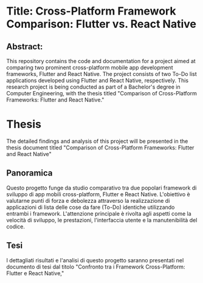 # Title: Cross-Platform Framework Comparison: Flutter vs. React Native

## Abstract:

This repository contains the code and documentation for a project aimed at comparing two prominent cross-platform mobile app 
development frameworks, Flutter and React Native. The project consists of two To-Do list applications developed using Flutter and React Native, 
respectively. This research project is being conducted as part of a Bachelor's degree in Computer Engineering, with the thesis titled 
"Comparison of Cross-Platform Frameworks: Flutter and React Native."

# Thesis

The detailed findings and analysis of this project 
will be presented in the thesis document titled "Comparison of Cross-Platform Frameworks: Flutter and React Native"

## Panoramica

Questo progetto funge da studio comparativo tra due popolari framework di sviluppo di app mobili cross-platform, Flutter e React Native. L'obiettivo è valutarne punti di forza e debolezza attraverso la realizzazione di applicazioni di lista delle cose da fare (To-Do) identiche utilizzando entrambi i framework. L'attenzione principale 
è rivolta agli aspetti come la velocità di sviluppo, le prestazioni, l'interfaccia utente e la manutenibilità del codice.

## Tesi

I dettagliati risultati e l'analisi di questo progetto saranno presentati nel 
documento di tesi dal titolo "Confronto tra i Framework Cross-Platform: Flutter e React Native," 